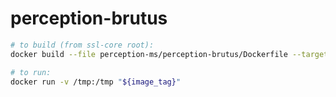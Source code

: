 # perception-brutus


```bash
# to build (from ssl-core root):
docker build --file perception-ms/perception-brutus/Dockerfile --target prod --tag "${image_tag}" .

# to run:
docker run -v /tmp:/tmp "${image_tag}"
```
